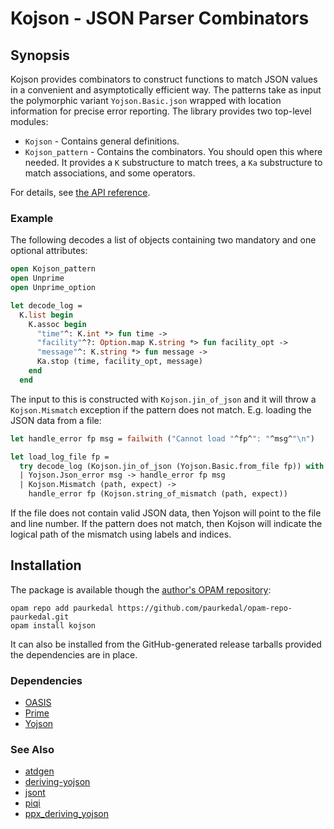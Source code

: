 # Kojson - JSON Parser Combinators

## Synopsis

Kojson provides combinators to construct functions to match JSON values in a
convenient and asymptotically efficient way.  The patterns take as input the
polymorphic variant `Yojson.Basic.json` wrapped with location information
for precise error reporting.  The library provides two top-level modules:

  * `Kojson` - Contains general definitions.
  * `Kojson_pattern` - Contains the combinators. You should open this where
    needed.  It provides a `K` substructure to match trees, a `Ka`
    substructure to match associations, and some operators.

For details, see [the API reference](http://paurkedal.github.io/ocaml-kojson/).

### Example

The following decodes a list of objects containing two mandatory and one
optional attributes:

```OCaml
open Kojson_pattern
open Unprime
open Unprime_option

let decode_log =
  K.list begin
    K.assoc begin
      "time"^: K.int *> fun time ->
      "facility"^?: Option.map K.string *> fun facility_opt ->
      "message"^: K.string *> fun message ->
      Ka.stop (time, facility_opt, message)
    end
  end
```

The input to this is constructed with `Kojson.jin_of_json` and it will throw
a `Kojson.Mismatch` exception if the pattern does not match.  E.g.  loading
the JSON data from a file:

```OCaml
let handle_error fp msg = failwith ("Cannot load "^fp^": "^msg^"\n")

let load_log_file fp =
  try decode_log (Kojson.jin_of_json (Yojson.Basic.from_file fp)) with
  | Yojson.Json_error msg -> handle_error fp msg
  | Kojson.Mismatch (path, expect) ->
    handle_error fp (Kojson.string_of_mismatch (path, expect))
```

If the file does not contain valid JSON data, then Yojson will point to the
file and line number.  If the pattern does not match, then Kojson will
indicate the logical path of the mismatch using labels and indices.

## Installation

The package is available though the [author's OPAM repository][1]:

    opam repo add paurkedal https://github.com/paurkedal/opam-repo-paurkedal.git
    opam install kojson

It can also be installed from the GitHub-generated release tarballs provided
the dependencies are in place.

### Dependencies

* [OASIS](http://oasis.forge.ocamlcore.org/)
* [Prime](https://github.com/paurkedal/ocaml-prime)
* [Yojson](http://mjambon.com/yojson.html)

### See Also

* [atdgen](https://github.com/mjambon/atdgen)
* [deriving-yojson](https://github.com/hhugo/deriving-yojson)
* [jsont](http://erratique.ch/software/jsont)
* [piqi](http://piqi.org/)
* [ppx_deriving_yojson](https://github.com/whitequark/ppx_deriving_yojson)

[1]: https://github.com/paurkedal/opam-repo-paurkedal
